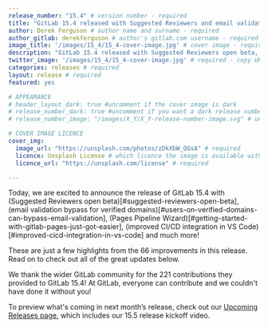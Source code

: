 ```yaml
---
release_number: "15.4" # version number - required
title: "GitLab 15.4 released with Suggested Reviewers and email validation bypass" # short title (no longer than 62 characters) - required
author: Derek Ferguson # author name and surname - required
author_gitlab: derekferguson # author's gitlab.com username - required
image_title: '/images/15_4/15_4-cover-image.jpg' # cover image - required
description: "GitLab 15.4 released with Suggested Reviewers open beta, email validation bypass for verified domains, Pages Pipeline Wizard, improved CI/CD integration in VS Code and much more!" # short description - required
twitter_image: '/images/15_4/15_4-cover-image.jpg' # required - copy URL from image title section above
categories: releases # required
layout: release # required
featured: yes

# APPEARANCE
# header_layout_dark: true #uncomment if the cover image is dark
# release_number_dark: true #uncomment if you want a dark release number
# release_number_image: "/images/X_Y/X_Y-release-number-image.svg" # uncomment if you want a svg image to replace the release number that normally overlays the background image

# COVER IMAGE LICENCE
cover_img:
  image_url: "https://unsplash.com/photos/zDkXbW_QGsA" # required
  licence: Unsplash License # which licence the image is available with - required
  licence_url: "https://unsplash.com/license" # required

---
```


<!--
This is the release blog post file. Add here the introduction only.
All remaining content goes into data/release-posts/.

**Use the merge request template "Release-Post", and please set the calendar due
date for each stage (general contributions, review).**

Read through the Release Posts Handbook for more information:
https://about.gitlab.com/handbook/marketing/blog/release-posts/#introduction
-->

Today, we are excited to announce the release of GitLab 15.4 with (Suggested Reviewers open beta)[#suggested-reviewers-open-beta], (email validation bypass for verified domains)[#users-on-verified-domains-can-bypass-email-validation], (Pages Pipeline Wizard)[#getting-started-with-gitlab-pages-just-got-easier], (improved CI/CD integration in VS Code)[#improved-cicd-integration-in-vs-code] and much more!

These are just a few highlights from the 66 improvements in this release. Read on to check out all of the great updates below.

We thank the wider GitLab community for the 221 contributions they provided to GitLab 15.4! At GitLab, everyone can contribute and we couldn't have done it without you!

To preview what's coming in next month’s release, check out our [Upcoming Releases page](/direction/kickoff/), which includes our 15.5 release kickoff video.
